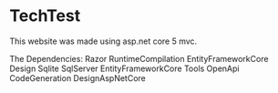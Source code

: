 # TechTest

This website was made using asp.net core 5 mvc.

The Dependencies:
  Razor RuntimeCompilation
  EntityFrameworkCore Design
  Sqlite
  SqlServer
  EntityFrameworkCore Tools
  OpenApi
  CodeGeneration DesignAspNetCore
